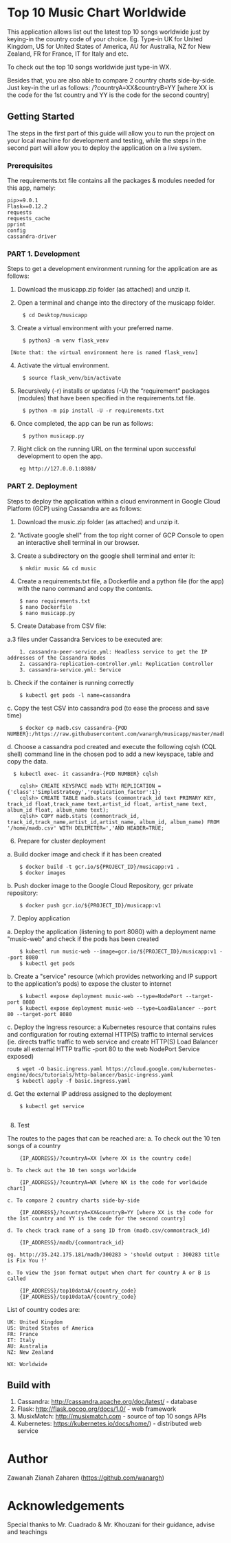 # Top 10 Music Chart Worldwide

This application allows list out the latest top 10 songs worldwide just by keying-in the country code of your choice.
Eg. Type-in UK for United Kingdom, US for United States of America, AU for Australia, NZ for New Zealand, FR for France, IT for Italy and etc.

To check out the top 10 songs worldwide just type-in WX.

Besides that, you are also able to compare 2 country charts side-by-side. Just key-in the url as follows:
/?countryA=XX&countryB=YY [where XX is the code for the 1st country and YY is the code for the second country]


## Getting Started

The steps in the first part of this guide will allow you to run the project on your local machine for development and testing, while the steps in the second part will allow you to deploy the application on a live system.


### Prerequisites

The requirements.txt file contains all the packages & modules needed for this app, namely:

```
pip>=9.0.1
Flask==0.12.2
requests
requests_cache
pprint
config
cassandra-driver
```

### PART 1. Development

Steps to get a development environment running for the application are as follows:

1.	Download the musicapp.zip folder (as attached) and unzip it.

2.	Open a terminal and change into the directory of the musicapp folder.
```
     $ cd Desktop/musicapp
```
3.	Create a virtual environment with your preferred name.
```
     $ python3 -m venv flask_venv
```
     [Note that: the virtual environment here is named flask_venv]

4.	Activate the virtual environment.
```
     $ source flask_venv/bin/activate
```
5.	Recursively (-r) installs or updates (-U) the “requirement” packages (modules) that have been specified in the requirements.txt file.
```
     $ python -m pip install -U -r requirements.txt
```
6.	Once completed, the app can be run as follows:
```
     $ python musicapp.py
```
7.	Right click on the running URL on the terminal upon successful development to open the app.
```
    eg http://127.0.0.1:8080/
```

### PART 2. Deployment

Steps to deploy the application within a cloud environment in Google Cloud Platform (GCP) using Cassandra are as follows:

1.	Download the music.zip folder (as attached) and unzip it.

2. "Activate google shell" from the top right corner of GCP Console to open an interactive shell terminal in our browser.

3. Create a subdirectory on the google shell terminal and enter it:
```
    $ mkdir music && cd music
```
4. Create a requirements.txt file, a Dockerfile and a python file (for the app) with the nano command and copy the contents.
```
    $ nano requirements.txt
    $ nano Dockerfile
    $ nano musicapp.py
```
5. Create Database from CSV file:

  a.3 files under Cassandra Services to be executed are:
```
    1. cassandra-peer-service.yml: Headless service to get the IP addresses of the Cassandra Nodes
    2. cassandra-replication-controller.yml: Replication Controller
    3. cassandra-service.yml: Service
```
  b. Check if the container is running correctly
```
    $ kubectl get pods -l name=cassandra
```
  c. Copy the test CSV into cassandra pod (to ease the process and save time)
```
    $ docker cp madb.csv cassandra-{POD NUMBER}:/https://raw.githubusercontent.com/wanargh/musicapp/master/madb.csv
```
  d. Choose a cassandra pod created and execute the following cqlsh (CQL shell) command line in the chosen pod to add a new keyspace, table and copy the data.
```
  $ kubectl exec- it cassandra-{POD NUMBER} cqlsh

    cqlsh> CREATE KEYSPACE madb WITH REPLICATION = {'class':'SimpleStrategy','replication_factor':1};
    cqlsh> CREATE TABLE madb.stats (commontrack_id text PRIMARY KEY, track_id float,track_name text,artist_id float, artist_name text, album_id float, album_name text);
    cqlsh> COPY madb.stats (commontrack_id, track_id,track_name,artist_id,artist_name, album_id, album_name) FROM '/home/madb.csv' WITH DELIMITER=','AND HEADER=TRUE;
```

6. Prepare for cluster deployment

  a. Build docker image and check if it has been created
```
    $ docker build -t gcr.io/${PROJECT_ID}/musicapp:v1 .
    $ docker images
```
  b. Push docker image to the Google Cloud Repository, gcr private repository:
```
    $ docker push gcr.io/${PROJECT_ID}/musicapp:v1
```
 7. Deploy application

  a. Deploy the application (listening to port 8080) with a deployment name "music-web" and check if the pods has been created
```
    $ kubectl run music-web --image=gcr.io/${PROJECT_ID}/musicapp:v1 --port 8080
    $ kubectl get pods
```
  b. Create a "service" resource (which provides networking and IP support to the application's pods) to expose the cluster to internet
```
    $ kubectl expose deployment music-web --type=NodePort --target-port 8080
    $ kubectl expose deployment music-web --type=LoadBalancer --port 80 --target-port 8080
```

  c. Deploy the Ingress resource: a Kubernetes resource that contains rules and configuration for routing external HTTP(S) traffic to internal services (ie. directs traffic traffic to web service and create HTTP(S) Load Balancer route all external HTTP traffic -port 80 to the web NodePort Service exposed)
```
   $ wget -O basic.ingress.yaml https://cloud.google.com/kubernetes-engine/docs/tutorials/http-balancer/basic-ingress.yaml
   $ kubectl apply -f basic.ingress.yaml
```
  d. Get the external IP address assigned to the deployment
```
    $ kubectl get service
    
```
8. Test

The routes to the pages that can be reached are:
	a. To check out the 10 ten songs of a country
```
	{IP_ADDRESS}/?countryA=XX [where XX is the country code]
```	
	b. To check out the 10 ten songs worldwide
```
	{IP_ADDRESS}/?countryA=WX [where WX is the code for worldwide chart]
```
	c. To compare 2 country charts side-by-side
```
	{IP_ADDRESS}/?countryA=XX&countryB=YY [where XX is the code for the 1st country and YY is the code for the second country]
```
	d. To check track name of a song ID from (madb.csv/commontrack_id)
```
	{IP_ADDRESS}/madb/{commontrack_id}
```
```
eg. http://35.242.175.181/madb/300283 > 'should output : 300283 title is Fix You !'
```
	e. To view the json format output when chart for country A or B is called
```
	{IP_ADDRESS}/top10dataA/{country_code}
	{IP_ADDRESS}/top10dataA/{country_code}
```

List of country codes are:
```
UK: United Kingdom
US: United States of America
FR: France
IT: Italy
AU: Australia
NZ: New Zealand

WX: Worldwide
```

## Build with
1. Cassandra: http://cassandra.apache.org/doc/latest/ - database
2. Flask: http://flask.pocoo.org/docs/1.0/ - web framework
3. MusixMatch: http://musixmatch.com - source of top 10 songs APIs
4. Kubernetes: https://kubernetes.io/docs/home/) - distributed web service


# Author
Zawanah Zianah Zaharen (https://github.com/wanargh)

# Acknowledgements
Special thanks to Mr. Cuadrado & Mr. Khouzani for their guidance, advise and teachings
